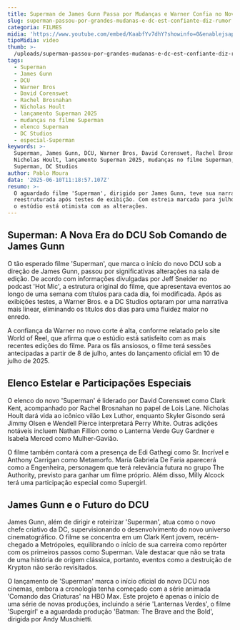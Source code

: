 ```yaml
---
title: Superman de James Gunn Passa por Mudanças e Warner Confia no Novo Corte
slug: superman-passou-por-grandes-mudanas-e-dc-est-confiante-diz-rumor
categoria: FILMES
midia: 'https://www.youtube.com/embed/KaabfYv7dhY?showinfo=0&enablejsapi=1'
tipoMidia: video
thumb: >-
  /uploads/superman-passou-por-grandes-mudanas-e-dc-est-confiante-diz-rumor-thumb.png
tags:
  - Superman
  - James Gunn
  - DCU
  - Warner Bros
  - David Corenswet
  - Rachel Brosnahan
  - Nicholas Hoult
  - lançamento Superman 2025
  - mudanças no filme Superman
  - elenco Superman
  - DC Studios
  - especial-Superman
keywords: >-
  Superman, James Gunn, DCU, Warner Bros, David Corenswet, Rachel Brosnahan,
  Nicholas Hoult, lançamento Superman 2025, mudanças no filme Superman, elenco
  Superman, DC Studios
author: Pablo Moura
data: '2025-06-10T11:18:57.107Z'
resumo: >-
  O aguardado filme 'Superman', dirigido por James Gunn, teve sua narrativa
  reestruturada após testes de exibição. Com estreia marcada para julho de 2025,
  o estúdio está otimista com as alterações.
---
```


## Superman: A Nova Era do DCU Sob Comando de James Gunn

O tão esperado filme 'Superman', que marca o início do novo DCU sob a direção de James Gunn, passou por significativas alterações na sala de edição. De acordo com informações divulgadas por Jeff Sneider no podcast 'Hot Mic', a estrutura original do filme, que apresentava eventos ao longo de uma semana com títulos para cada dia, foi modificada. Após as exibições testes, a Warner Bros. e a DC Studios optaram por uma narrativa mais linear, eliminando os títulos dos dias para uma fluidez maior no enredo.

A confiança da Warner no novo corte é alta, conforme relatado pelo site World of Reel, que afirma que o estúdio está satisfeito com as mais recentes edições do filme. Para os fãs ansiosos, o filme terá sessões antecipadas a partir de 8 de julho, antes do lançamento oficial em 10 de julho de 2025.

## Elenco Estelar e Participações Especiais

O elenco do novo 'Superman' é liderado por David Corenswet como Clark Kent, acompanhado por Rachel Brosnahan no papel de Lois Lane. Nicholas Hoult dará vida ao icônico vilão Lex Luthor, enquanto Skyler Gisondo será Jimmy Olsen e Wendell Pierce interpretará Perry White. Outras adições notáveis incluem Nathan Fillion como o Lanterna Verde Guy Gardner e Isabela Merced como Mulher-Gavião.

O filme também contará com a presença de Edi Gathegi como Sr. Incrível e Anthony Carrigan como Metamorfo. María Gabriela De Faria aparecerá como a Engenheira, personagem que terá relevância futura no grupo The Authority, previsto para ganhar um filme próprio. Além disso, Milly Alcock terá uma participação especial como Supergirl.

## James Gunn e o Futuro do DCU

James Gunn, além de dirigir e roteirizar 'Superman', atua como o novo chefe criativo da DC, supervisionando o desenvolvimento do novo universo cinematográfico. O filme se concentra em um Clark Kent jovem, recém-chegado a Metrópoles, equilibrando o início de sua carreira como repórter com os primeiros passos como Superman. Vale destacar que não se trata de uma história de origem clássica, portanto, eventos como a destruição de Krypton não serão revisitados.

O lançamento de 'Superman' marca o início oficial do novo DCU nos cinemas, embora a cronologia tenha começado com a série animada 'Comando das Criaturas' na HBO Max. Este projeto é apenas o início de uma série de novas produções, incluindo a série 'Lanternas Verdes', o filme 'Supergirl' e a aguardada produção 'Batman: The Brave and the Bold', dirigida por Andy Muschietti.

